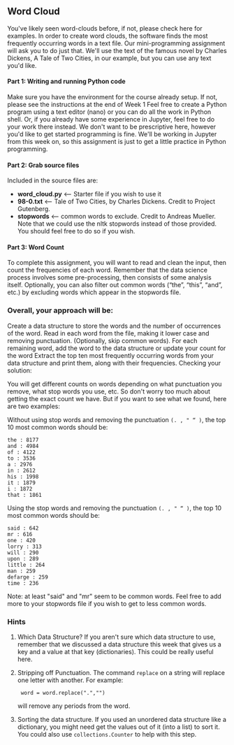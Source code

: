 Word Cloud
---

You've likely seen word-clouds before, if not, please check here for examples. In order to create word clouds, the software finds the most frequently occurring words in a text file. Our mini-programming assignment will ask you to do just that. We'll use the text of the famous novel by Charles Dickens, A Tale of Two Cities, in our example, but you can use any text you'd like.

#### Part 1: Writing and running Python code

Make sure you have the environment for the course already setup.  If not, please see the instructions at the end of Week 1
Feel free to create a Python program using a text editor (nano) or you can do all the work in Python shell.  Or, if you already have some experience in Jupyter, feel free to do your work there instead. We don't want to be prescriptive here, however you'd like to get started programming is fine. We'll be working in Jupyter from this week on, so this assignment is just to get a little practice in Python programming.

#### Part 2: Grab source files

Included in the source files are:

* **word_cloud.py** <-- Starter file if you wish to use it
* **98-0.txt** <-- Tale of Two Cities, by Charles Dickens. Credit to Project Gutenberg.
* **stopwords** <-- common words to exclude. Credit to Andreas Mueller.
Note that we could use the nltk stopwords instead of those provided. You should feel free to do so if you wish.

#### Part 3: Word Count

To complete this assignment, you will want to read and clean the input, then count the frequencies of each word. Remember that the data science process involves some pre-processing, then consists of some analysis itself. Optionally, you can also filter out common words (“the”, “this”, “and”, etc.) by excluding words which appear in the stopwords file.

### Overall, your approach will be:

Create a data structure to store the words and the number of occurrences of the word.
Read in each word from the file, making it lower case and removing punctuation. (Optionally, skip common words).
For each remaining word, add the word to the data structure or update your count for the word
Extract the top ten most frequently occurring words from your data structure and print them, along with their frequencies.
Checking your solution:

You will get different counts on words depending on what punctuation you remove, what stop words you use, etc.  So don't worry too much about getting the exact count we have.  But if you want to see what we found, here are two examples:

Without using stop words and removing the punctuation `(. , " “ )`, the top 10 most common words should be:

    the : 8177 
    and : 4984 
    of : 4122 
    to : 3536 
    a : 2976 
    in : 2612 
    his : 1998 
    it : 1879 
    i : 1872 
    that : 1861

Using the stop words and removing the punctuation `(. , " “ )`, the top 10 most common words should be:

    said : 642 
    mr : 616 
    one : 420 
    lorry : 313 
    will : 290 
    upon : 289 
    little : 264 
    man : 259 
    defarge : 259 
    time : 236

Note: at least "said" and "mr" seem to be common words. Feel free to add more to your stopwords file if you wish to get to less common words.

### Hints

1. Which Data Structure? If you aren't sure which data structure to use, remember that we discussed a data structure this week that gives us a key and a value at that key (dictionaries). This could be really useful here.

2. Stripping off Punctuation.  The command `replace` on a string will replace one letter with another.  For example:

        word = word.replace(".","")

    will remove any periods from the word.

3.  Sorting the data structure.  If you used an unordered data structure like a dictionary, you might need get the values out of it (into a list) to sort it.  You could also use `collections.Counter` to help with this step.